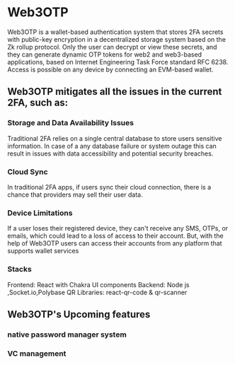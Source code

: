 # Web3OTP 

Web3OTP is a wallet-based authentication system that stores 2FA secrets with public-key encryption in a decentralized storage system based on the Zk rollup protocol. Only the user can decrypt or view these secrets, and they can generate dynamic OTP tokens for web2 and web3-based applications, based on Internet Engineering Task Force standard RFC 6238. Access is possible on any device by connecting an EVM-based wallet.


## Web3OTP mitigates all the issues in the current 2FA, such as:

### Storage and Data Availability Issues
Traditional 2FA relies on a single central database to store users sensitive information. In case of a any database failure or system outage this can result in issues with data accessibility and potential security breaches.

### Cloud Sync
In traditional 2FA apps, if users sync their cloud connection, there is a chance that providers may sell their user data.

### Device Limitations 
If a user loses their registered device, they can't receive any SMS, OTPs, or emails, which could lead to a loss of access to their account. But, with the help of Web3OTP users can access their accounts from any platform that supports wallet services

### Stacks
Frontend: React with Chakra UI components
Backend: Node js ,Socket.io,Polybase
QR Libraries: react-qr-code & qr-scanner

## Web3OTP's Upcoming features

### native password manager system
### VC management 

